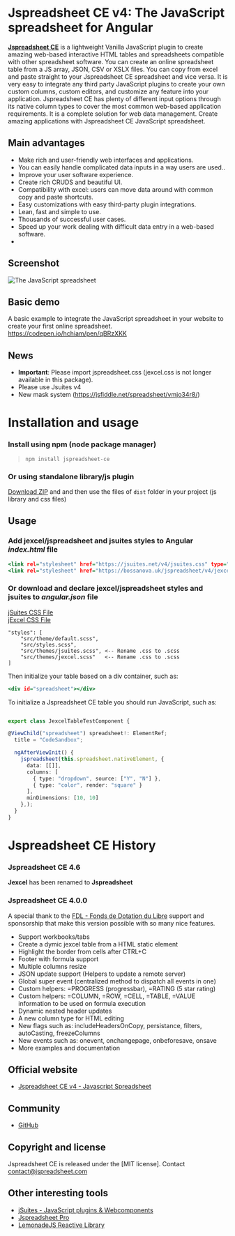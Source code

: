 # Jspreadsheet CE v4: The JavaScript spreadsheet for Angular

[**Jspreadsheet CE**](https://bossanova.uk/jspreadsheet/v4/) is a lightweight Vanilla JavaScript plugin to create amazing web-based interactive HTML tables and spreadsheets compatible
with other spreadsheet software. You can create an online spreadsheet table from a JS array,
JSON, CSV or XSLX files. You can copy from excel and paste straight to your Jspreadsheet CE spreadsheet and vice versa.
It is very easy to integrate any third party JavaScript plugins to create your own custom columns, custom editors, and customize any
feature into your application. Jspreadsheet CE has plenty of different input options through its native column types to cover the most common web-based application
requirements. It is a complete solution for web data management. Create amazing applications with Jspreadsheet CE JavaScript spreadsheet.

## Main advantages 
- Make rich and user-friendly web interfaces and applications. 
- You can easily handle complicated data inputs in a way users are used..
- Improve your user software experience.
- Create rich CRUDS and beautiful UI.
- Compatibility with excel: users can move data around with common copy and paste shortcuts.
- Easy customizations with easy third-party plugin integrations.
- Lean, fast and simple to use.
- Thousands of successful user cases.
- Speed up your work dealing with difficult data entry in a web-based software.
- 
## Screenshot
![The JavaScript spreadsheet](https://bossanova.uk/templates/default/img/jexcel.gif)

## Basic demo 
A basic example to integrate the JavaScript spreadsheet in your website to create your first online spreadsheet. <https://codepen.io/hchiam/pen/qBRzXKK>

## News
- <b>Important</b>: Please import jspreadsheet.css (jexcel.css is not longer available in this package).
- Please use Jsuites v4
- New mask system (https://jsfiddle.net/spreadsheet/vmjo34r8/)

# Installation and usage

### Install using npm (node package manager)

> `npm install jspreadsheet-ce`

### Or using standalone library/js plugin

[Download ZIP](https://github.com/jspreadsheet/ce/archive/master.zip) and and then use the files of `dist` folder in your project (js library and css files)

## Usage
  
### Add jexcel/jspreadsheet and jsuites styles to Angular *index.html* file
```index.html
<link rel="stylesheet" href="https://jsuites.net/v4/jsuites.css" type="text/css" />
<link rel="stylesheet" href="https://bossanova.uk/jspreadsheet/v4/jexcel.css" type="text/css" />
```
### Or download and declare jexcel/jspreadsheet styles and jsuites to *angular.json* file

[jSuites CSS File](https://jsuites.net/v4/jsuites.css) <br>
[jExcel CSS File](https://bossanova.uk/jspreadsheet/v4/jexcel.css)

```
"styles": [
    "src/theme/default.scss",
    "src/styles.scss",
    "src/themes/jsuites.scss", <-- Rename .css to .scss
    "src/themes/jexcel.scss"   <-- Rename .css to .scss
]
```
Then initialize your table based on a div container, such as:
```jspreadsheet.component.html
<div id="spreadsheet"></div>
```
To initialize a Jspreadsheet CE table you should run JavaScript, such as:
```jspreadhseet.component.ts

export class JexcelTableTestComponent {

@ViewChild("spreadsheet") spreadsheet!: ElementRef;
  title = "CodeSandbox";

  ngAfterViewInit() {
    jspreadsheet(this.spreadsheet.nativeElement, {
      data: [[]],
      columns: [
        { type: "dropdown", source: ["Y", "N"] },
        { type: "color", render: "square" }
      ],
      minDimensions: [10, 10]
    },);
  }
}

```
# Jspreadsheet CE History
### Jspreadsheet CE 4.6
<b>Jexcel</b> has been renamed to <b>Jspreadsheet</b>
### Jspreadsheet CE 4.0.0
A special thank to the [FDL - Fonds de Dotation du Libre](https://www.fdl-lef.org/) support and sponsorship that make this version possible with so many nice features.
- Support workbooks/tabs
- Create a dymic jexcel table from a HTML static element
- Highlight the border from cells after CTRL+C
- Footer with formula support
- Multiple columns resize
- JSON update support (Helpers to update a remote server)
- Global super event (centralized method to dispatch all events in one)
- Custom helpers: =PROGRESS (progressbar), =RATING (5 star rating)
- Custom helpers: =COLUMN, =ROW, =CELL, =TABLE, =VALUE information to be used on formula execution
- Dynamic nested header updates
- A new column type for HTML editing
- New flags such as: includeHeadersOnCopy, persistance, filters, autoCasting, freezeColumns
- New events such as: onevent, onchangepage, onbeforesave, onsave
- More examples and documentation
## Official website
- [Jspreadsheet CE v4 - Javascript Spreadsheet](https://bossanova.uk/jspreadsheet/v4)
## Community
- [GitHub](https://github.com/jspreadsheet/ce/issues)
## Copyright and license
Jspreadsheet CE is released under the [MIT license]. Contact <contact@jspreadsheet.com>
## Other interesting tools
- [jSuites - JavaScript plugins & Webcomponents](https://jsuites.net)
- [Jspreadsheet Pro](https://jspreadsheet.com)
- [LemonadeJS Reactive Library](https://lemonadejs.net)
